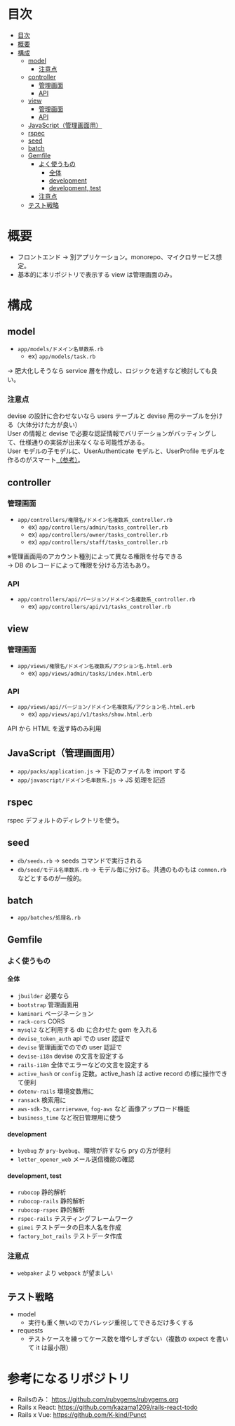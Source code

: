 # 目次

<!-- TOC -->

- [目次](#目次)
- [概要](#概要)
- [構成](#構成)
  - [model](#model)
    - [注意点](#注意点)
  - [controller](#controller)
    - [管理画面](#管理画面)
    - [API](#api)
  - [view](#view)
    - [管理画面](#管理画面-1)
    - [API](#api-1)
  - [JavaScript（管理画面用）](#javascript管理画面用)
  - [rspec](#rspec)
  - [seed](#seed)
  - [batch](#batch)
  - [Gemfile](#gemfile)
    - [よく使うもの](#よく使うもの)
      - [全体](#全体)
      - [development](#development)
      - [development, test](#development-test)
    - [注意点](#注意点-1)
  - [テスト戦略](#テスト戦略)

<!-- /TOC -->

# 概要

- フロントエンド → 別アプリケーション。monorepo、マイクロサービス想定。
- 基本的に本リポジトリで表示する view は管理画面のみ。

# 構成

## model

- `app/models/ドメイン名単数系.rb`
  - ex) `app/models/task.rb`

→ 肥大化しそうなら service 層を作成し、ロジックを逃すなど検討しても良い。

### 注意点

devise の設計に合わせないなら users テーブルと devise 用のテーブルを分ける（大体分けた方が良い）  
User の情報と devise で必要な認証情報でバリデーションがバッティングして、仕様通りの実装が出来なくなる可能性がある。  
User モデルの子モデルに、UserAuthenticate モデルと、UserProfile モデルを作るのがスマート[（参考）](https://qiita.com/hatsu/items/5393a09e630de043f574)。

## controller

### 管理画面

- `app/controllers/権限名/ドメイン名複数系_controller.rb`
  - ex) `app/controllers/admin/tasks_controller.rb`
  - ex) `app/controllers/owner/tasks_controller.rb`
  - ex) `app/controllers/staff/tasks_controller.rb`

※管理画面用のアカウント種別によって異なる権限を付与できる  
→ DB のレコードによって権限を分ける方法もあり。

### API

- `app/controllers/api/バージョン/ドメイン名複数系_controller.rb`
  - ex) `app/controllers/api/v1/tasks_controller.rb`

## view

### 管理画面

- `app/views/権限名/ドメイン名複数系/アクション名.html.erb`
  - ex) `app/views/admin/tasks/index.html.erb`

### API

- `app/views/api/バージョン/ドメイン名複数系/アクション名.html.erb`
  - ex) `app/views/api/v1/tasks/show.html.erb`

API から HTML を返す時のみ利用

## JavaScript（管理画面用）

- `app/packs/application.js` → 下記のファイルを import する
- `app/javascript/ドメイン名単数系.js` → JS 処理を記述

## rspec

rspec デフォルトのディレクトリを使う。

## seed

- `db/seeds.rb`
  → seeds コマンドで実行される
- `db/seed/モデル名単数系.rb`
  → モデル毎に分ける。共通のものもは `common.rb`などとするのが一般的。

## batch

- `app/batches/処理名.rb`

## Gemfile

### よく使うもの

#### 全体

- `jbuilder` 必要なら
- `bootstrap` 管理画面用
- `kaminari` ページネーション
- `rack-cors` CORS
- `mysql2` など利用する db に合わせた gem を入れる
- `devise_token_auth` api での user 認証で
- `devise` 管理画面でのでの user 認証で
- `devise-i18n` devise の文言を設定する
- `rails-i18n` 全体でエラーなどの文言を設定する
- `active_hash` or `config` 定数。active_hash は active record の様に操作できて便利
- `dotenv-rails` 環境変数用に
- `ransack` 検索用に
- `aws-sdk-3s`, `carrierwave`, `fog-aws` など 画像アップロード機能
- `business_time` など祝日管理用に使う

#### development

- `byebug` か `pry-byebug`、環境が許すなら pry の方が便利
- `letter_opener_web` メール送信機能の確認

#### development, test

- `rubocop` 静的解析
- `rubocop-rails` 静的解析
- `rubocop-rspec` 静的解析
- `rspec-rails` テスティングフレームワーク
- `gimei` テストデータの日本人名を作成
- `factory_bot_rails` テストデータ作成

### 注意点

- `webpaker` より `webpack` が望ましい

## テスト戦略

- model
  - 実行も重く無いのでカバレッジ重視してできるだけ多くする
- requests
  - テストケースを練ってケース数を増やしすぎない（複数の expect を書いて it は最小限）

# 参考になるリポジトリ
- Railsのみ： https://github.com/rubygems/rubygems.org
- Rails x React: https://github.com/kazama1209/rails-react-todo
- Rails x Vue: https://github.com/K-kind/Punct
